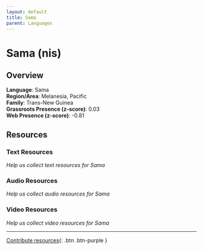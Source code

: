```yaml
---
layout: default
title: Sama
parent: Languages
---
```


# Sama (nis)

## Overview

**Language**: Sama  
**Region/Area**: Melanesia, Pacific  
**Family**: Trans-New Guinea  
**Grassroots Presence (z-score)**: 0.03  
**Web Presence (z-score)**: -0.81  

## Resources

### Text Resources
*Help us collect text resources for Sama*

### Audio Resources
*Help us collect audio resources for Sama*

### Video Resources
*Help us collect video resources for Sama*

---

[Contribute resources](https://forms.office.com/e/1SfLJx3u1r){: .btn .btn-purple }
